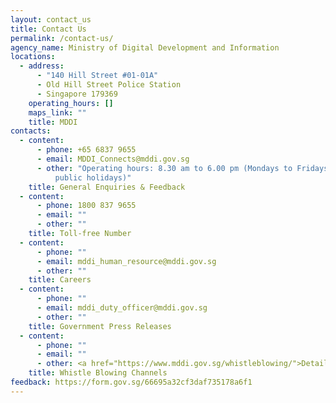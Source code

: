 ```yaml
---
layout: contact_us
title: Contact Us
permalink: /contact-us/
agency_name: Ministry of Digital Development and Information
locations:
  - address:
      - "140 Hill Street #01-01A"
      - Old Hill Street Police Station
      - Singapore 179369
    operating_hours: []
    maps_link: ""
    title: MDDI
contacts:
  - content:
      - phone: +65 6837 9655
      - email: MDDI_Connects@mddi.gov.sg
      - other: "Operating hours: 8.30 am to 6.00 pm (Mondays to Fridays, closed on
          public holidays)"
    title: General Enquiries & Feedback
  - content:
      - phone: 1800 837 9655
      - email: ""
      - other: ""
    title: Toll-free Number
  - content:
      - phone: ""
      - email: mddi_human_resource@mddi.gov.sg
      - other: ""
    title: Careers
  - content:
      - phone: ""
      - email: mddi_duty_officer@mddi.gov.sg
      - other: ""
    title: Government Press Releases
  - content:
      - phone: ""
      - email: ""
      - other: <a href="https://www.mddi.gov.sg/whistleblowing/">Details</a>
    title: Whistle Blowing Channels
feedback: https://form.gov.sg/66695a32cf3daf735178a6f1
---
```

